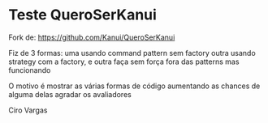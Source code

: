 Teste QueroSerKanui
=============

Fork de: https://github.com/Kanui/QueroSerKanui

Fiz de 3 formas: uma usando command pattern sem factory outra usando strategy com a factory, e outra faça sem força fora das patterns mas funcionando

O motivo é mostrar as várias formas de código aumentando as chances de alguma delas agradar os avaliadores

Ciro Vargas
